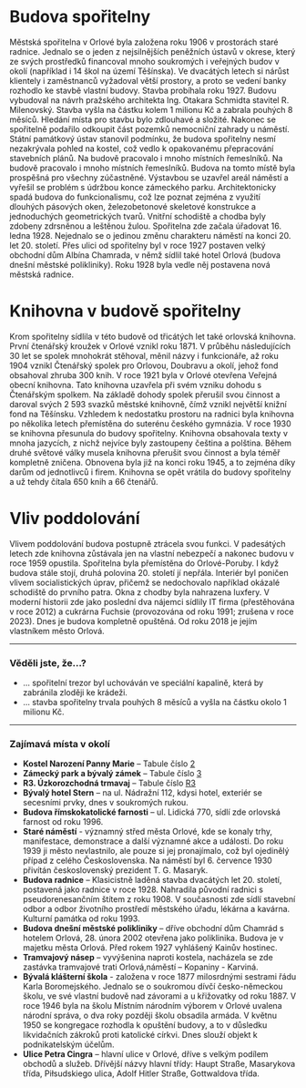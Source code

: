 # Budova spořitelny

Městská spořitelna v Orlové byla založena roku 1906 v prostorách staré radnice. Jednalo se o jeden z nejsilnějších peněžních ústavů v okrese, který ze svých prostředků financoval mnoho soukromých i veřejných budov v okolí (například i 14 škol na území Těšínska). Ve dvacátých letech si nárůst klientely i zaměstnanců vyžadoval větší prostory, a proto se vedení banky rozhodlo ke stavbě vlastní budovy. 
Stavba probíhala roku 1927. Budovu vybudoval na návrh pražského architekta Ing. Otakara Schmidta stavitel R. Milenovský. Stavba vyšla na částku kolem 1 milionu Kč a zabrala pouhých 8 měsíců. 
Hledání místa pro stavbu bylo zdlouhavé a složité. Nakonec se spořitelně podařilo odkoupit část pozemků nemocniční zahrady u náměstí. Státní památkový ústav stanovil podmínku, že budova spořitelny nesmí nezakrývala pohled na kostel, což vedlo k opakovanému přepracování stavebních plánů. Na budově pracovalo i mnoho místních řemeslníků. Na budově pracovalo i mnoho místních řemeslníků.
Budova na tomto místě byla prospěšná pro všechny zúčastněné. Výstavbou se uzavřel areál náměstí a vyřešil se problém s údržbou konce zámeckého parku.
Architektonicky spadá budova do funkcionalismu, což lze poznat zejména z využití dlouhých pásových oken, železobetonové skeletové konstrukce a jednoduchých geometrických tvarů. Vnitřní schodiště a chodba byly zdobeny zdrsněnou a leštěnou žulou.
Spořitelna zde začala úřadovat 16. ledna 1928.
Nejednalo se o jedinou změnu charakteru náměstí na konci 20. let 20. století. Přes ulici od spořitelny byl v roce 1927 postaven velký obchodní dům Albína Chamrada, v němž sídlil také hotel Orlová (budova dnešní městské polikliniky). Roku 1928 byla vedle něj postavena nová městská radnice.

# Knihovna v budově spořitelny

Krom spořitelny sídlila v této budově od třicátých let také orlovská knihovna.
První čtenářský kroužek v Orlové vznikl roku 1871. V průběhu následujících 30 let se spolek mnohokrát stěhoval, měnil názvy i funkcionáře, až roku 1904 vznikl Čtenářský spolek pro Orlovou, Doubravu a okolí, jehož fond obsahoval zhruba 300 knih.
V roce 1921 byla v Orlové otevřena Veřejná obecní knihovna. Tato knihovna uzavřela při svém vzniku dohodu s Čtenářským spolkem. Na základě dohody spolek přerušil svou činnost a daroval svých 2 593 svazků městské knihovně, čímž vznikl největší knižní fond na Těšínsku. Vzhledem k nedostatku prostoru na radnici byla knihovna po několika letech přemístěna do suterénu českého gymnázia.
V roce 1930 se knihovna přesunula do budovy spořitelny. Knihovna obsahovala texty v mnoha jazycích, z nichž nejvíce byly zastoupeny čeština a polština.
Během druhé světové války musela knihovna přerušit svou činnost a byla téměř kompletně zničena. Obnovena byla již na konci roku 1945, a to zejména díky darům od jednotlivců i firem. Knihovna se opět vrátila do budovy spořitelny a už tehdy čítala 650 knih a 66 čtenářů.

# Vliv poddolování

Vlivem poddolování budova postupně ztrácela svou funkci. V padesátých letech zde knihovna zůstávala jen na vlastní nebezpečí a nakonec budovu v roce 1959 opustila. Spořitelna byla přemístěna do Orlové-Poruby.
I když budova stále stojí, druhá polovina 20. století jí nepřála. Interiér byl poničen vlivem socialistických úprav, přičemž se nedochovalo například okázalé schodiště do prvního patra. Okna z chodby byla nahrazena luxfery.
V moderní historii zde jako poslední dva nájemci sídlily IT firma (přestěhována v roce 2012) a cukrárna Fuchsie (provozována od roku 1991; zrušena v roce 2023).
Dnes je budova kompletně opuštěná. Od roku 2018 je jejím vlastníkem město Orlová.

---

### Věděli jste, že...?

- ... spořitelní trezor byl uchováván ve speciální kapalině, která by zabránila zloději ke krádeži.
- ... stavba spořitelny trvala pouhých 8 měsíců a vyšla na částku okolo 1 milionu Kč.

---

### Zajímavá místa v okolí

- **Kostel Narození Panny Marie** – Tabule číslo [2](/misto/2)
- **Zámecký park a bývalý zámek** – Tabule číslo [3](/misto/3)
- **R3. Úzkorozchodná trmavaj** – Tabule číslo [R3](/misto/R3)
- **Bývalý hotel Stern** – na ul. Nádražní 112, kdysi hotel, exteriér se secesními prvky, dnes v soukromých rukou.
- **Budova římskokatolické farnosti** – ul. Lidická 770, sídlí zde orlovská farnost od roku 1996.
- **Staré náměstí** - významný střed města Orlové, kde se konaly trhy, manifestace, demonstrace a další významné akce a události. Do roku 1939 ji město nevlastnilo, ale pouze si jej pronajímalo, což byl ojedinělý případ z celého Československa. Na náměstí byl 6. července 1930 přivítán československý prezident T. G. Masaryk.
- **Budova radnice** – Klasicistně laděná stavba dvacátých let 20. století, postavená jako radnice v roce 1928. Nahradila původní radnici s pseudorenesančním štítem z roku 1908. V současnosti zde sídlí stavební odbor a odbor životního prostředí městského úřadu, lékárna a kavárna. Kulturní památka od roku 1993.
- **Budova dnešní městské polikliniky** – dříve obchodní dům Chamrád s hotelem Orlová, 28. února 2002 otevřena jako poliklinika. Budova je v majetku města Orlová. Před rokem 1927 vyhlášený Kainův hostinec.
- **Tramvajový násep** – vyvýšenina naproti kostela, nacházela se zde zastávka tramvajové trati Orlová,náměstí – Kopaniny - Karviná.
- **Bývalá klášterní škola** - založena v roce 1877 milosrdnými sestrami řádu Karla Boromejského. Jednalo se o soukromou dívčí česko-německou školu, ve své vlastní budově nad závorami a u křižovatky od roku 1887. V roce 1946 byla na školu Místním národním výborem v Orlové uvalena národní správa, o dva roky později školu obsadila armáda. V květnu 1950 se kongregace rozhodla k opuštění budovy, a to v důsledku likvidačních zákroků proti katolické církvi. Dnes slouží objekt k podnikatelským účelům.
- **Ulice Petra Cingra** – hlavní ulice v Orlové, dříve s velkým podílem obchodů a služeb. Dřívější názvy hlavní třídy: Haupt Straße, Masarykova třída, Piłsudskiego ulica, Adolf Hitler Straße, Gottwaldova třída.
